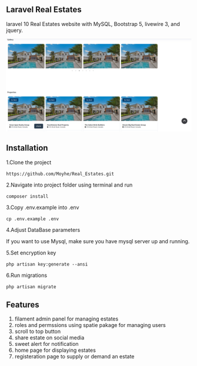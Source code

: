 ## Laravel Real Estates

laravel 10 Real Estates website with MySQL, Bootstrap 5, livewire 3, and jquery.

![My logo](public/images/2023-12-23_03-00.png)

## Installation

1.Clone the project

    https://github.com/Moyhe/Real_Estates.git

2.Navigate into project folder using terminal and run

    composer install

3.Copy .env.example into .env

    cp .env.example .env

4.Adjust DataBase parameters

If you want to use Mysql, make sure you have mysql server up and running.

5.Set encryption key

    php artisan key:generate --ansi

6.Run migrations

    php artisan migrate

## Features

1. filament admin panel for managing estates
2. roles and permssions using spatie pakage for managing users
3. scroll to top button
4. share estate on social media
5. sweet alert for notification
6. home page for displaying estates
7. registeration page to supply or demand an estate

